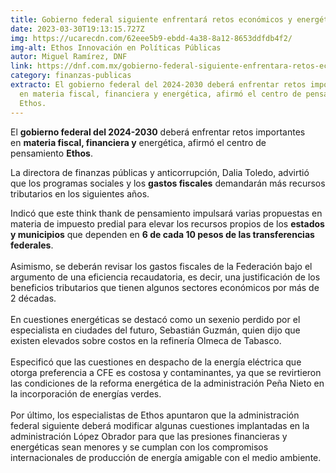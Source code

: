 ```yaml
---
title: Gobierno federal siguiente enfrentará retos económicos y energéticos
date: 2023-03-30T19:13:15.727Z
img: https://ucarecdn.com/62eee5b9-ebdd-4a38-8a12-8653ddfdb4f2/
img-alt: Ethos Innovación en Políticas Públicas
autor: Miguel Ramírez, DNF
link: https://dnf.com.mx/gobierno-federal-siguiente-enfrentara-retos-economicos-y-energeticos/
category: finanzas-publicas
extracto: El gobierno federal del 2024-2030 deberá enfrentar retos importantes
  en materia fiscal, financiera y energética, afirmó el centro de pensamiento
  Ethos.
---
```

El **gobierno federal del 2024-2030** deberá enfrentar retos importantes en **materia fiscal, financiera y** energética, afirmó el centro de pensamiento **Ethos**.

La directora de finanzas públicas y anticorrupción, Dalia Toledo, advirtió que los programas sociales y los **gastos fiscales** demandarán más recursos tributarios en los siguientes años.

Indicó que este think thank de pensamiento impulsará varias propuestas en materia de impuesto predial para elevar los recursos propios de los **estados y municipios** que dependen en **6 de cada 10 pesos de las transferencias federales**.\
\
Asimismo, se deberán revisar los gastos fiscales de la Federación bajo el argumento de una eficiencia recaudatoria, es decir, una justificación de los beneficios tributarios que tienen algunos sectores económicos por más de 2 décadas.\
\
En cuestiones energéticas se destacó como un sexenio perdido por el especialista en ciudades del futuro, Sebastián Guzmán, quien dijo que existen elevados sobre costos en la refinería Olmeca de Tabasco.\
\
Especificó que las cuestiones en despacho de la energía eléctrica que otorga preferencia a CFE es costosa y contaminantes, ya que se revirtieron las condiciones de la reforma energética de la administración Peña Nieto en la incorporación de energías verdes.\
\
Por último, los especialistas de Ethos apuntaron que la administración federal siguiente deberá modificar algunas cuestiones implantadas en la administración López Obrador para que las presiones financieras y energéticas sean menores y se cumplan con los compromisos internacionales de producción de energía amigable con el medio ambiente.